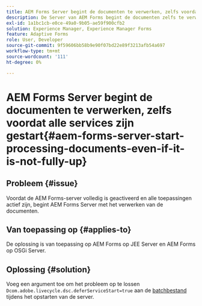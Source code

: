```yaml
---
title: AEM Forms Server begint de documenten te verwerken, zelfs voordat alle services actief zijn.
description: De Server van AEM Forms begint de documenten zelfs te verwerken alvorens alle diensten op Server JEE en Server OSGi in werking zijn.
exl-id: 1a1bc1cb-e0ce-49a0-9b05-ae59f900cfb2
solution: Experience Manager, Experience Manager Forms
feature: Adaptive Forms
role: User, Developer
source-git-commit: 9f59606bb58b9e90f07bd22e89f3213afb54a697
workflow-type: tm+mt
source-wordcount: '111'
ht-degree: 0%

---
```


# AEM Forms Server begint de documenten te verwerken, zelfs voordat alle services zijn gestart{#aem-forms-server-start-processing-documents-even-if-it-is-not-fully-up}

## Probleem {#issue}

<!--When user restarts AEM Forms server, the current calling processes or services still continue such as rendering PDF documents and more. It causes the restart of the AEM Forms server to not startup correctly.-->

Voordat de AEM Forms-server volledig is geactiveerd en alle toepassingen actief zijn, begint AEM Forms Server met het verwerken van de documenten.


## Van toepassing op {#applies-to}

De oplossing is van toepassing op AEM Forms op JEE Server en AEM Forms op OSGi Server.

## Oplossing {#solution}

Voeg een argument toe om het probleem op te lossen `Dcom.adobe.livecycle.dsc.deferServiceStart=true` aan de [batchbestand](https://experienceleague.adobe.com/docs/experience-manager-65/deploying/deploying/command-line-start-and-stop.html#windows-platform-start-bat-script-example) tijdens het opstarten van de server.

